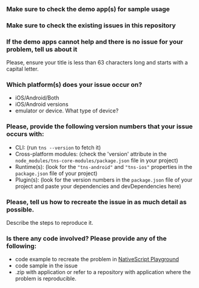 ### Make sure to check the demo app(s) for sample usage 

### Make sure to check the existing issues in this repository 

### If the demo apps cannot help and there is no issue for your problem, tell us about it
Please, ensure your title is less than 63 characters long and starts with a capital
letter.

### Which platform(s) does your issue occur on?
- iOS/Android/Both 
- iOS/Android versions 
- emulator or device. What type of device?

### Please, provide the following version numbers that your issue occurs with:

- CLI: (run `tns --version` to fetch it)
- Cross-platform modules: (check the 'version' attribute in the
`node_modules/tns-core-modules/package.json` file in your project)
- Runtime(s): (look for the `"tns-android"` and `"tns-ios"` properties in the `package.json` file of your project)
- Plugin(s): (look for the version numbers in the `package.json` file of your
project and paste your dependencies and devDependencies here)

### Please, tell us how to recreate the issue in as much detail as possible. 
Describe the steps to reproduce it.

### Is there any code involved? Please provide any of the following:
 - code example to recreate the problem in [NativeScript Playground](https://play.nativescript.org/)
 - code sample in the issue
 - .zip with application or refer to a repository with application where the problem is reproducible.
